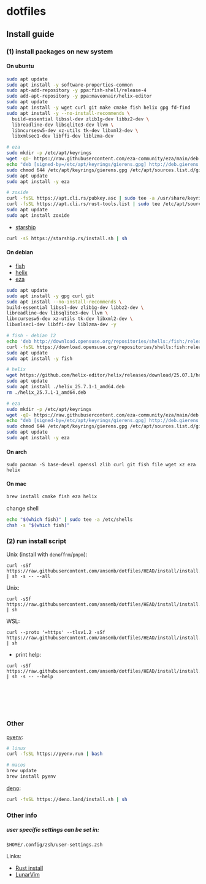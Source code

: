 # dotfiles

## Install guide

### (1) install packages on new system

#### On ubuntu
```bash
sudo apt update
sudo apt install -y software-properties-common
sudo apt-add-repository -y ppa:fish-shell/release-4
sudo add-apt-repository -y ppa:maveonair/helix-editor
sudo apt update
sudo apt install -y wget curl git make cmake fish helix gpg fd-find
sudo apt install -y --no-install-recommends \
  build-essential libssl-dev zlib1g-dev libbz2-dev \
  libreadline-dev libsqlite3-dev llvm \
  libncursesw5-dev xz-utils tk-dev libxml2-dev \
  libxmlsec1-dev libffi-dev liblzma-dev

# eza
sudo mkdir -p /etc/apt/keyrings
wget -qO- https://raw.githubusercontent.com/eza-community/eza/main/deb.asc | sudo gpg --dearmor --yes -o /etc/apt/keyrings/gierens.gpg
echo "deb [signed-by=/etc/apt/keyrings/gierens.gpg] http://deb.gierens.de stable main" | sudo tee /etc/apt/sources.list.d/gierens.list
sudo chmod 644 /etc/apt/keyrings/gierens.gpg /etc/apt/sources.list.d/gierens.list
sudo apt update
sudo apt install -y eza

# zoxide 
curl -fsSL https://apt.cli.rs/pubkey.asc | sudo tee -a /usr/share/keyrings/rust-tools.asc
curl -fsSL https://apt.cli.rs/rust-tools.list | sudo tee /etc/apt/sources.list.d/rust-tools.list
sudo apt update
sudo apt install zoxide
```

- [starship](https://starship.rs/)
```bash
curl -sS https://starship.rs/install.sh | sh
```


#### On debian
- [fish](https://software.opensuse.org/download.html?project=shells%3Afish%3Arelease%3A4&package=fish)
- [helix](https://github.com/helix-editor/helix/releases)
- [eza](https://eza.rocks/)
```bash
sudo apt update
sudo apt install -y gpg curl git
sudo apt install --no-install-recommends \
build-essential libssl-dev zlib1g-dev libbz2-dev \
libreadline-dev libsqlite3-dev llvm \
libncursesw5-dev xz-utils tk-dev libxml2-dev \
libxmlsec1-dev libffi-dev liblzma-dev -y

# fish - debian 12
echo 'deb http://download.opensuse.org/repositories/shells:/fish:/release:/4/Debian_12/ /' | sudo tee /etc/apt/sources.list.d/shells:fish:release:4.list
curl -fsSL https://download.opensuse.org/repositories/shells:fish:release:4/Debian_12/Release.key | gpg --dearmor --yes -o  | sudo tee /etc/apt/trusted.gpg.d/shells_fish_release_4.gpg > /dev/null
sudo apt update
sudo apt install -y fish

# helix
wget https://github.com/helix-editor/helix/releases/download/25.07.1/helix_25.7.1-1_amd64.deb
sudo apt update
sudo apt install ./helix_25.7.1-1_amd64.deb
rm ./helix_25.7.1-1_amd64.deb

# eza
sudo mkdir -p /etc/apt/keyrings
wget -qO- https://raw.githubusercontent.com/eza-community/eza/main/deb.asc | sudo gpg --dearmor --yes -o /etc/apt/keyrings/gierens.gpg
echo "deb [signed-by=/etc/apt/keyrings/gierens.gpg] http://deb.gierens.de stable main" | sudo tee /etc/apt/sources.list.d/gierens.list
sudo chmod 644 /etc/apt/keyrings/gierens.gpg /etc/apt/sources.list.d/gierens.list
sudo apt update
sudo apt install -y eza
```

#### On arch
```
sudo pacman -S base-devel openssl zlib curl git fish file wget xz eza helix
```

#### On mac
```bash
brew install cmake fish eza helix
```

change shell
```bash
echo "$(which fish)" | sudo tee -a /etc/shells
chsh -s "$(which fish)"
```

### (2) run install script

Unix (install with `deno`/`fnm`/`pnpm`):
```
curl -sSf https://raw.githubusercontent.com/ansemb/dotfiles/HEAD/install/install.sh | sh -s -- --all
```

Unix:
```
curl -sSf https://raw.githubusercontent.com/ansemb/dotfiles/HEAD/install/install.sh | sh
```

WSL:
```
curl --proto '=https' --tlsv1.2 -sSf https://raw.githubusercontent.com/ansemb/dotfiles/HEAD/install/install.sh | sh
```

- print help:
```
curl -sSf https://raw.githubusercontent.com/ansemb/dotfiles/HEAD/install/install.sh | sh -s -- --help
```

<br /><br /><br /><br />

### Other

[pyenv](https://github.com/pyenv/pyenv?tab=readme-ov-file#linuxunix):
``` bash
# linux
curl -fsSL https://pyenv.run | bash
```
```bash
# macos
brew update
brew install pyenv
```

[deno](https://deno.com/):
```bash
curl -fsSL https://deno.land/install.sh | sh
```

### Other info

##### user specific settings can be set in:
```
$HOME/.config/zsh/user-settings.zsh
```

Links:
- [Rust install](https://www.rust-lang.org/tools/install)
- [LunarVim](https://www.lunarvim.org/)
